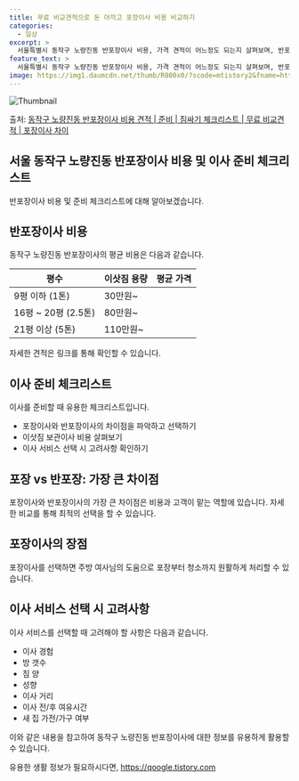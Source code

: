 ```yaml
---
title: 무료 비교견적으로 돈 아끼고 포장이사 비용 비교하기
categories:
  - 일상
excerpt: >
  서울특별시 동작구 노량진동 반포장이사 비용, 가격 견적이 어느정도 되는지 살펴보며, 반포장이사를 준비함에 있어 짐싸기 준비 체크리스트가 무엇인지 보겠습니다. 마지막으로 포장이사와 차이점을 통해 무료 비교견적으로 어떤 것이 더 합리적인 선택인지 공유 드립니다.동작구 노량진동 포장이사 견적 샘플 보기 👈 클릭동작구 노량진동 포장이사 가격 살펴보기 👈 클릭동작구 노량진동 반포장이사 평균 이사 비용평수동작구 노량진동 평균 이사 비용원룸 이사9평 이하 (1톤)30만원~투룸/쓰리룸 이사16평 ~ 20평 (2.5톤)80만원~쓰리룸 이사21평 (5톤) ~110만원~우리집 무료 이사견적 받기 👈 클릭포장 vs 반포장: 가장 큰 차이점포장이사는 이사 전반을 담당하고 비용이 비교적 높지만, 반포장이사는 작은 짐 정리를..
feature_text: >
  서울특별시 동작구 노량진동 반포장이사 비용, 가격 견적이 어느정도 되는지 살펴보며, 반포장이사를 준비함에 있어 짐싸기 준비 체크리스트가 무엇인지 보겠습니다. 마지막으로 포장이사와 차이점을 통해 무료 비교견적으로 어떤 것이 더 합리적인 선택인지 공유 드립니다.동작구 노량진동 포장이사 견적 샘플 보기 👈 클릭동작구 노량진동 포장이사 가격 살펴보기 👈 클릭동작구 노량진동 반포장이사 평균 이사 비용평수동작구 노량진동 평균 이사 비용원룸 이사9평 이하 (1톤)30만원~투룸/쓰리룸 이사16평 ~ 20평 (2.5톤)80만원~쓰리룸 이사21평 (5톤) ~110만원~우리집 무료 이사견적 받기 👈 클릭포장 vs 반포장: 가장 큰 차이점포장이사는 이사 전반을 담당하고 비용이 비교적 높지만, 반포장이사는 작은 짐 정리를..
image: https://img1.daumcdn.net/thumb/R800x0/?scode=mtistory2&fname=https%3A%2F%2Fblog.kakaocdn.net%2Fdn%2FcBRSzb%2FbtsHcbM28Ir%2F3pjKtxxfATeruS7Sg9ESl0%2Fimg.webp
---
```


![Thumbnail](https://img1.daumcdn.net/thumb/R800x0/?scode=mtistory2&fname=https%3A%2F%2Fblog.kakaocdn.net%2Fdn%2FcBRSzb%2FbtsHcbM28Ir%2F3pjKtxxfATeruS7Sg9ESl0%2Fimg.webp)

<p>출처: <a href="https://qoogle.tistory.com/9879" rel="dofollow">동작구 노량진동 반포장이사 비용 견적 | 준비 | 짐싸기 체크리스트 | 무료 비교견적 | 포장이사 차이</a> </p>

## 서울 동작구 노량진동 반포장이사 비용 및 이사 준비 체크리스트



반포장이사 비용 및 준비 체크리스트에 대해 알아보겠습니다.

## **반포장이사 비용**

동작구 노량진동 반포장이사의 평균 비용은 다음과 같습니다.

**평수** | **이삿짐 용량** | **평균 가격**  
---|---|---  
9평 이하 (1톤) | 30만원~  
16평 ~ 20평 (2.5톤) | 80만원~  
21평 이상 (5톤) | 110만원~  
  
자세한 견적은 링크를 통해 확인할 수 있습니다.

## **이사 준비 체크리스트**

이사를 준비할 때 유용한 체크리스트입니다.

  * 포장이사와 반포장이사의 차이점을 파악하고 선택하기
  * 이삿짐 보관이사 비용 살펴보기
  * 이사 서비스 선택 시 고려사항 확인하기

## **포장 vs 반포장: 가장 큰 차이점**

포장이사와 반포장이사의 가장 큰 차이점은 비용과 고객이 맡는 역할에 있습니다. 자세한 비교를 통해 최적의 선택을 할 수 있습니다.

## **포장이사의 장점**

포장이사를 선택하면 주방 여사님의 도움으로 포장부터 청소까지 원활하게 처리할 수 있습니다.

## **이사 서비스 선택 시 고려사항**

이사 서비스를 선택할 때 고려해야 할 사항은 다음과 같습니다.

  * 이사 경험
  * 방 갯수
  * 짐 양
  * 성향
  * 이사 거리
  * 이사 전/후 여유시간
  * 새 집 가전/가구 여부

이와 같은 내용을 참고하여 동작구 노량진동 반포장이사에 대한 정보를 유용하게 활용할 수 있습니다.

 

유용한 생활 정보가 필요하시다면, <a href="https://qoogle.tistory.com" rel="dofollow">https://qoogle.tistory.com</a>


